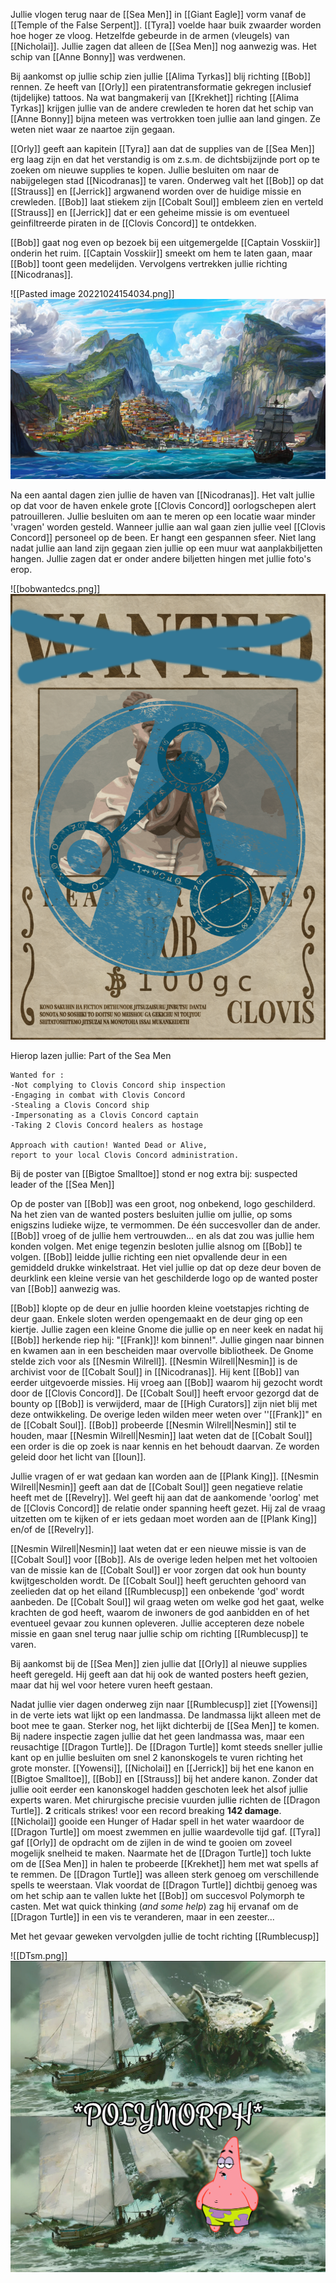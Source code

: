 Jullie vlogen terug naar de [[Sea Men]] in [[Giant Eagle]] vorm vanaf de [[Temple of the False Serpent]]. [[Tyra]] voelde haar buik zwaarder worden hoe hoger ze vloog. Hetzelfde gebeurde in de armen (vleugels) van [[Nicholai]]. Jullie zagen dat alleen de [[Sea Men]] nog aanwezig was. Het schip van [[Anne Bonny]] was verdwenen.

Bij aankomst op jullie schip zien jullie [[Alima Tyrkas]] blij richting [[Bob]] rennen. Ze heeft van [[Orly]] een piratentransformatie gekregen inclusief (tijdelijke) tattoos. Na wat bangmakerij van [[Krekhet]] richting [[Alima Tyrkas]] krijgen jullie van de andere crewleden te horen dat het schip van [[Anne Bonny]] bijna meteen was vertrokken toen jullie aan land gingen. Ze weten niet waar ze naartoe zijn gegaan.

[[Orly]] geeft aan kapitein [[Tyra]] aan dat de supplies van de [[Sea Men]] erg laag zijn en dat het verstandig is om z.s.m. de dichtsbijzijnde port op te zoeken om nieuwe supplies te kopen. Jullie besluiten om naar de nabijgelegen stad [[Nicodranas]] te varen. Onderweg valt het [[Bob]] op dat [[Strauss]] en [[Jerrick]] argwanend worden over de huidige missie en crewleden. [[Bob]] laat stiekem zijn [[Cobalt Soul]] embleem zien en verteld [[Strauss]] en [[Jerrick]] dat er een geheime missie is om eventueel geinfiltreerde piraten in de [[Clovis Concord]] te ontdekken.

[[Bob]] gaat nog even op bezoek bij een uitgemergelde [[Captain Vosskiir]] onderin het ruim. [[Captain Vosskiir]] smeekt om hem te laten gaan, maar [[Bob]] toont geen medelijden. Vervolgens vertrekken jullie richting [[Nicodranas]].

![[Pasted image 20221024154034.png]]
<img src="/assets/Pasted image 20221024154034.png"/>

Na een aantal dagen zien jullie de haven van [[Nicodranas]]. Het valt jullie op dat voor de haven enkele grote [[Clovis Concord]] oorlogschepen alert patrouilleren. Jullie besluiten om aan te meren op een locatie waar minder 'vragen' worden gesteld. Wanneer jullie aan wal gaan zien jullie veel [[Clovis Concord]] personeel op de been. Er hangt een gespannen sfeer. Niet lang nadat jullie aan land zijn gegaan zien jullie op een muur wat aanplakbiljetten hangen. Jullie zagen dat er onder andere biljetten hingen met jullie foto's erop.

![[bobwantedcs.png]]
<img src="/assets/bobwantedcs.png"/>

Hierop lazen jullie: 
	Part of the Sea Men 
	
	Wanted for :
	-Not complying to Clovis Concord ship inspection 
	-Engaging in combat with Clovis Concord  
	-Stealing a Clovis Concord ship 
	-Impersonating as a Clovis Concord captain 
	-Taking 2 Clovis Concord healers as hostage 
	
	Approach with caution! Wanted Dead or Alive, report to your local Clovis Concord administration.

Bij de poster van [[Bigtoe Smalltoe]] stond er nog extra bij:
	suspected leader of the [[Sea Men]]

Op de poster van [[Bob]] was een groot, nog onbekend, logo geschilderd. Na het zien van de wanted posters besluiten jullie om jullie, op soms enigszins ludieke wijze, te vermommen. De één succesvoller dan de ander. [[Bob]] vroeg of de jullie hem vertrouwden... en als dat zou was jullie hem konden volgen. Met enige tegenzin besloten jullie alsnog om [[Bob]] te volgen. [[Bob]] leidde jullie richting een niet opvallende deur in een gemiddeld drukke winkelstraat. Het viel jullie op dat op deze deur boven de deurklink een kleine versie van het geschilderde logo op de wanted poster van [[Bob]] aanwezig was. 

[[Bob]] klopte op de deur en jullie hoorden kleine voetstapjes richting de deur gaan. Enkele sloten werden opengemaakt en de deur ging op een kiertje. Jullie zagen een kleine Gnome die jullie op en neer keek en nadat hij [[Bob]] herkende riep hij: "[[Frank]]! kom binnen!". Jullie gingen naar binnen en kwamen aan in een bescheiden maar overvolle bibliotheek. De Gnome stelde zich voor als [[Nesmin Wilrell]]. [[Nesmin Wilrell|Nesmin]] is de archivist voor de [[Cobalt Soul]] in [[Nicodranas]]. Hij kent [[Bob]] van eerder uitgevoerde missies. Hij vroeg aan [[Bob]] waarom hij gezocht wordt door de [[Clovis Concord]]. De [[Cobalt Soul]] heeft ervoor gezorgd dat de bounty op [[Bob]] is verwijderd, maar de [[High Curators]] zijn niet blij met deze ontwikkeling. De overige leden wilden meer weten over ''[[Frank]]" en de [[Cobalt Soul]]. [[Bob]] probeerde [[Nesmin Wilrell|Nesmin]] stil te houden, maar [[Nesmin Wilrell|Nesmin]] laat weten dat de [[Cobalt Soul]] een order is die op zoek is naar kennis en het behoudt daarvan. Ze worden geleid door het licht van [[Ioun]]. 

Jullie vragen of er wat gedaan kan worden aan de [[Plank King]]. [[Nesmin Wilrell|Nesmin]] geeft aan dat de [[Cobalt Soul]] geen negatieve relatie heeft met de [[Revelry]]. Wel geeft hij aan dat de aankomende 'oorlog' met de [[Clovis Concord]] de relatie onder spanning heeft gezet. Hij zal de vraag uitzetten om te kijken of er iets gedaan moet worden aan de [[Plank King]] en/of de [[Revelry]]. 

[[Nesmin Wilrell|Nesmin]] laat weten dat er een nieuwe missie is van de [[Cobalt Soul]] voor [[Bob]]. Als de overige leden helpen met het voltooien van de missie kan de [[Cobalt Soul]] er voor zorgen dat ook hun bounty kwijtgescholden wordt. De [[Cobalt Soul]] heeft geruchten gehoord van zeelieden dat op het eiland [[Rumblecusp]] een onbekende 'god' wordt aanbeden. De [[Cobalt Soul]] wil graag weten om welke god het gaat, welke krachten de god heeft, waarom de inwoners de god aanbidden en of het eventueel gevaar zou kunnen opleveren. Jullie accepteren deze nobele missie en gaan snel terug naar jullie schip om richting [[Rumblecusp]] te varen. 

Bij aankomst bij de [[Sea Men]] zien jullie dat [[Orly]] al nieuwe supplies heeft geregeld. Hij geeft aan dat hij ook de wanted posters heeft gezien, maar dat hij wel voor hetere vuren heeft gestaan. 

Nadat jullie vier dagen onderweg zijn naar [[Rumblecusp]] ziet [[Yowensi]] in de verte iets wat lijkt op een landmassa. De landmassa lijkt alleen met de boot mee te gaan. Sterker nog, het lijkt dichterbij de [[Sea Men]] te komen. Bij nadere inspectie zagen jullie dat het geen landmassa was, maar een reusachtige [[Dragon Turtle]]. De [[Dragon Turtle]] komt steeds sneller jullie kant op en jullie besluiten om snel 2 kanonskogels te vuren richting het grote monster. [[Yowensi]], [[Nicholai]] en [[Jerrick]] bij het ene kanon en [[Bigtoe Smalltoe]], [[Bob]] en [[Strauss]] bij het andere kanon. Zonder dat jullie ooit eerder een kanonskogel hadden geschoten leek het alsof jullie experts waren. Met chirurgische precisie vuurden jullie richten de [[Dragon Turtle]]. **2** criticals strikes! voor een record breaking **142 damage**. [[Nicholai]] gooide een Hunger of Hadar spell in het water waardoor de [[Dragon Turtle]] om moest zwemmen en jullie waardevolle tijd gaf. [[Tyra]] gaf [[Orly]] de opdracht om de zijlen in de wind te gooien om zoveel mogelijk snelheid te maken. Naarmate het de [[Dragon Turtle]] toch lukte om de [[Sea Men]] in halen te probeerde [[Krekhet]] hem met wat spells af te remmen. De [[Dragon Turtle]] was alleen sterk genoeg om verschillende spells te weerstaan. Vlak voordat de [[Dragon Turtle]] dichtbij genoeg was om het schip aan te vallen lukte het [[Bob]] om succesvol Polymorph te casten. Met wat quick thinking (*and some help*) zag hij ervanaf om de [[Dragon Turtle]] in een vis te veranderen, maar in een zeester...

Met het gevaar geweken vervolgden jullie de tocht richting [[Rumblecusp]]

![[DTsm.png]]
<img src="/assets/DTsm.png"/>